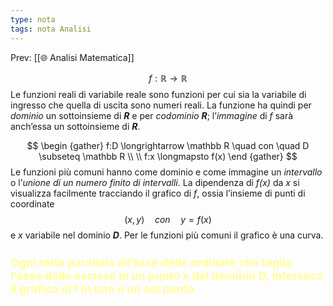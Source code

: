 ```yaml
---
type: nota
tags: nota Analisi
---
```


Prev: [[🌐 Analisi Matematica]]

$$ f: \mathbb R \longrightarrow \mathbb R $$
Le funzioni reali di variabile reale sono funzioni per cui sia la variabile di ingresso che quella di uscita sono numeri reali. La funzione ha quindi per _dominio_ un sottoinsieme di **_R_** e per _codominio_ **_R_**; l’_immagine_ di _f_ sarà anch’essa un sottoinsieme di **_R_**.

$$ \begin {gather}
	f:D \longrightarrow \mathbb R \quad con \quad D \subseteq \mathbb R \\
	\\
	f:x \longmapsto f(x)
	\end {gather}
$$
Le funzioni più comuni hanno come dominio e come immagine un _intervallo_ o l’_unione di un numero finito di intervalli_.
La dipendenza di _f(x)_ da _x_ si visualizza facilmente tracciando il grafico di _f_, ossia l’insieme di punti di coordinate
$$ (x,y) \quad con \quad y = f(x) $$
e _x_ variabile nel dominio **_D_**. Per le funzioni più comuni il grafico è una curva.

<h2 style="color:#FFFF99; font-size: 18px;"> Ogni retta parallela all’asse delle ordinate che taglia l’asse delle ascisse in un punto x del dominio D, interseca il grafico di f in uno e un sol punto. </h2>
